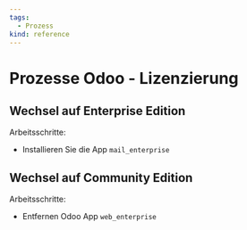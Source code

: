 ```yaml
---
tags:
  - Prozess
kind: reference
---
```

# Prozesse Odoo - Lizenzierung

## Wechsel auf Enterprise Edition

Arbeitsschritte:
* Installieren Sie die App `mail_enterprise`

## Wechsel auf Community Edition

Arbeitsschritte:
* Entfernen Odoo App `web_enterprise`